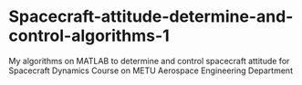 # Spacecraft-attitude-determine-and-control-algorithms-1
My algorithms on MATLAB to determine and control spacecraft attitude for Spacecraft Dynamics Course on METU Aerospace Engineering Department
